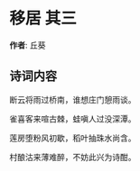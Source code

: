 # 移居  其三

**作者**: 丘葵

## 诗词内容

断云将雨过桥南，谁想庄门憩雨谈。

雀喜客来喧古棘，蛙嗔人过没深潭。

莲房堕粉风初歇，稻叶抽珠水尚含。

村酿沽来薄难醉，不妨此兴为诗酣。

